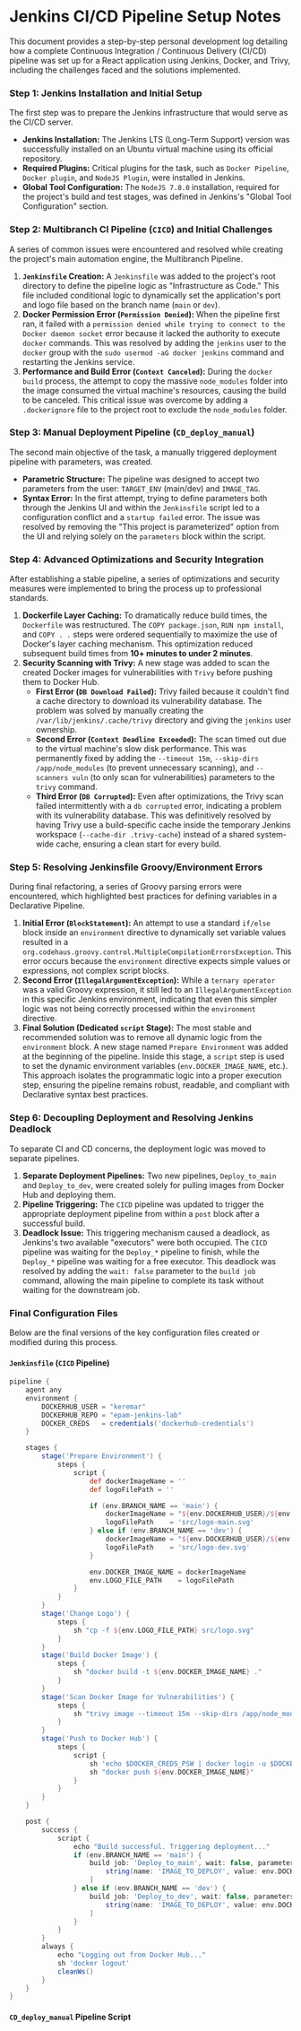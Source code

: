 # Jenkins CI/CD Pipeline Setup Notes

This document provides a step-by-step personal development log detailing how a complete Continuous Integration / Continuous Delivery (CI/CD) pipeline was set up for a React application using Jenkins, Docker, and Trivy, including the challenges faced and the solutions implemented.

### Step 1: Jenkins Installation and Initial Setup

The first step was to prepare the Jenkins infrastructure that would serve as the CI/CD server.
- **Jenkins Installation:** The Jenkins LTS (Long-Term Support) version was successfully installed on an Ubuntu virtual machine using its official repository.
- **Required Plugins:** Critical plugins for the task, such as `Docker Pipeline`, `Docker plugin`, and `NodeJS Plugin`, were installed in Jenkins.
- **Global Tool Configuration:** The `NodeJS 7.8.0` installation, required for the project's build and test stages, was defined in Jenkins's "Global Tool Configuration" section.

### Step 2: Multibranch CI Pipeline (`CICD`) and Initial Challenges

A series of common issues were encountered and resolved while creating the project's main automation engine, the Multibranch Pipeline.

1.  **`Jenkinsfile` Creation:** A `Jenkinsfile` was added to the project's root directory to define the pipeline logic as "Infrastructure as Code." This file included conditional logic to dynamically set the application's port and logo file based on the branch name (`main` or `dev`).
2.  **Docker Permission Error (`Permission Denied`):** When the pipeline first ran, it failed with a `permission denied while trying to connect to the Docker daemon socket` error because it lacked the authority to execute `docker` commands. This was resolved by adding the `jenkins` user to the `docker` group with the `sudo usermod -aG docker jenkins` command and restarting the Jenkins service.
3.  **Performance and Build Error (`Context Canceled`):** During the `docker build` process, the attempt to copy the massive `node_modules` folder into the image consumed the virtual machine's resources, causing the build to be canceled. This critical issue was overcome by adding a `.dockerignore` file to the project root to exclude the `node_modules` folder.

### Step 3: Manual Deployment Pipeline (`CD_deploy_manual`)

The second main objective of the task, a manually triggered deployment pipeline with parameters, was created.
- **Parametric Structure:** The pipeline was designed to accept two parameters from the user: `TARGET_ENV` (main/dev) and `IMAGE_TAG`.
- **Syntax Error:** In the first attempt, trying to define parameters both through the Jenkins UI and within the `Jenkinsfile` script led to a configuration conflict and a `startup failed` error. The issue was resolved by removing the "This project is parameterized" option from the UI and relying solely on the `parameters` block within the script.

### Step 4: Advanced Optimizations and Security Integration

After establishing a stable pipeline, a series of optimizations and security measures were implemented to bring the process up to professional standards.

1.  **Dockerfile Layer Caching:** To dramatically reduce build times, the `Dockerfile` was restructured. The `COPY package.json`, `RUN npm install`, and `COPY . .` steps were ordered sequentially to maximize the use of Docker's layer caching mechanism. This optimization reduced subsequent build times from **10+ minutes to under 2 minutes**.
2.  **Security Scanning with Trivy:** A new stage was added to scan the created Docker images for vulnerabilities with `Trivy` before pushing them to Docker Hub.
    - **First Error (`DB Download Failed`):** Trivy failed because it couldn't find a cache directory to download its vulnerability database. The problem was solved by manually creating the `/var/lib/jenkins/.cache/trivy` directory and giving the `jenkins` user ownership.
    - **Second Error (`Context Deadline Exceeded`):** The scan timed out due to the virtual machine's slow disk performance. This was permanently fixed by adding the `--timeout 15m`, `--skip-dirs /app/node_modules` (to prevent unnecessary scanning), and `--scanners vuln` (to only scan for vulnerabilities) parameters to the `trivy` command.
    - **Third Error (`DB Corrupted`):** Even after optimizations, the Trivy scan failed intermittently with a `db corrupted` error, indicating a problem with its vulnerability database. This was definitively resolved by having Trivy use a build-specific cache inside the temporary Jenkins workspace (`--cache-dir .trivy-cache`) instead of a shared system-wide cache, ensuring a clean start for every build.

### Step 5: Resolving Jenkinsfile Groovy/Environment Errors

During final refactoring, a series of Groovy parsing errors were encountered, which highlighted best practices for defining variables in a Declarative Pipeline.
1.  **Initial Error (`BlockStatement`):** An attempt to use a standard `if/else` block inside an `environment` directive to dynamically set variable values resulted in a `org.codehaus.groovy.control.MultipleCompilationErrorsException`. This error occurs because the `environment` directive expects simple values or expressions, not complex script blocks.
2.  **Second Error (`IllegalArgumentException`):** While a `ternary operator` was a valid Groovy expression, it still led to an `IllegalArgumentException` in this specific Jenkins environment, indicating that even this simpler logic was not being correctly processed within the `environment` directive.
3.  **Final Solution (Dedicated `script` Stage):** The most stable and recommended solution was to remove all dynamic logic from the `environment` block. A new stage named `Prepare Environment` was added at the beginning of the pipeline. Inside this stage, a `script` step is used to set the dynamic environment variables (`env.DOCKER_IMAGE_NAME`, etc.). This approach isolates the programmatic logic into a proper execution step, ensuring the pipeline remains robust, readable, and compliant with Declarative syntax best practices.

### Step 6: Decoupling Deployment and Resolving Jenkins Deadlock

To separate CI and CD concerns, the deployment logic was moved to separate pipelines.
1.  **Separate Deployment Pipelines:** Two new pipelines, `Deploy_to_main` and `Deploy_to_dev`, were created solely for pulling images from Docker Hub and deploying them.
2.  **Pipeline Triggering:** The `CICD` pipeline was updated to trigger the appropriate deployment pipeline from within a `post` block after a successful build.
3.  **Deadlock Issue:** This triggering mechanism caused a deadlock, as Jenkins's two available "executors" were both occupied. The `CICD` pipeline was waiting for the `Deploy_*` pipeline to finish, while the `Deploy_*` pipeline was waiting for a free executor. This deadlock was resolved by adding the `wait: false` parameter to the `build job` command, allowing the main pipeline to complete its task without waiting for the downstream job.

### Final Configuration Files

Below are the final versions of the key configuration files created or modified during this process.

#### `Jenkinsfile` (`CICD` Pipeline)
```groovy
pipeline {
    agent any
    environment {
        DOCKERHUB_USER = "keremar"
        DOCKERHUB_REPO = "epam-jenkins-lab"
        DOCKER_CREDS   = credentials('dockerhub-credentials')
    }

    stages {
        stage('Prepare Environment') {
            steps {
                script {
                    def dockerImageName = ''
                    def logoFilePath = ''

                    if (env.BRANCH_NAME == 'main') {
                        dockerImageName = "${env.DOCKERHUB_USER}/${env.DOCKERHUB_REPO}:main-v1.0"
                        logoFilePath    = 'src/logo-main.svg'
                    } else if (env.BRANCH_NAME == 'dev') {
                        dockerImageName = "${env.DOCKERHUB_USER}/${env.DOCKERHUB_REPO}:dev-v1.0"
                        logoFilePath    = 'src/logo-dev.svg'
                    }

                    env.DOCKER_IMAGE_NAME = dockerImageName
                    env.LOGO_FILE_PATH    = logoFilePath
                }
            }
        }
        stage('Change Logo') {
            steps {
                sh "cp -f ${env.LOGO_FILE_PATH} src/logo.svg"
            }
        }
        stage('Build Docker Image') {
            steps {
                sh "docker build -t ${env.DOCKER_IMAGE_NAME} ."
            }
        }
        stage('Scan Docker Image for Vulnerabilities') {
            steps {
                sh "trivy image --timeout 15m --skip-dirs /app/node_modules --scanners vuln --exit-code 0 --severity HIGH,CRITICAL ${env.DOCKER_IMAGE_NAME}"
            }
        }
        stage('Push to Docker Hub') {
            steps {
                script {
                    sh 'echo $DOCKER_CREDS_PSW | docker login -u $DOCKER_CREDS_USR --password-stdin'
                    sh "docker push ${env.DOCKER_IMAGE_NAME}"
                }
            }
        }
    }

    post {
        success {
            script {
                echo "Build successful. Triggering deployment..."
                if (env.BRANCH_NAME == 'main') {
                    build job: 'Deploy_to_main', wait: false, parameters: [
                        string(name: 'IMAGE_TO_DEPLOY', value: env.DOCKER_IMAGE_NAME)
                    ]
                } else if (env.BRANCH_NAME == 'dev') {
                    build job: 'Deploy_to_dev', wait: false, parameters: [
                        string(name: 'IMAGE_TO_DEPLOY', value: env.DOCKER_IMAGE_NAME)
                    ]
                }
            }
        }
        always {
            echo "Logging out from Docker Hub..."
            sh 'docker logout'
            cleanWs()
        }
    }
}
```

#### `CD_deploy_manual` Pipeline Script
```